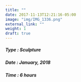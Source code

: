```yaml
---
title: ""
date: 2017-11-13T12:21:16-05:00
image: "img/IMG_1336.png"
external_link: ""
weight: 1
draft: true
---
```


##### Type : Sculpture
##### Date : January, 2018
##### Time : 6 hours
